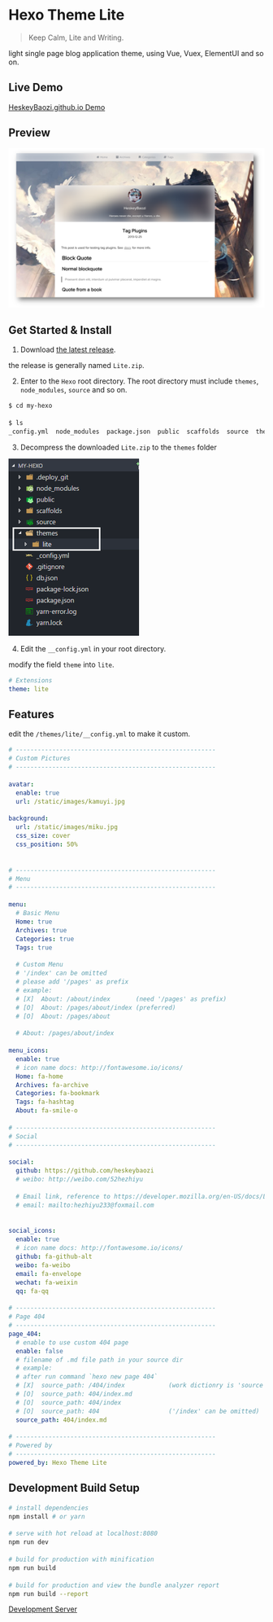 # Hexo Theme Lite

> Keep Calm, Lite and Writing.

light single page blog application theme, using Vue, Vuex, ElementUI and so on.

## Live Demo

[HeskeyBaozi.github.io Demo](https://heskeybaozi.github.io/)

## Preview

![preview](./docs/preview.png)

## Get Started & Install

1. Download [the latest release](https://github.com/HeskeyBaozi/hexo-theme-lite/releases).

the release is generally named `Lite.zip`.

2. Enter to the `Hexo` root directory. The root directory must include `themes`, `node_modules`, `source` and so on.

```bash
$ cd my-hexo

$ ls
_config.yml  node_modules  package.json  public  scaffolds  source  themes
```

3. Decompress the downloaded `Lite.zip` to the `themes` folder

![like this](./docs/depre.png)

4. Edit the `__config.yml` in your root directory.

modify the field `theme` into `lite`.

```yml
# Extensions
theme: lite
```

## Features

edit the `/themes/lite/__config.yml` to make it custom.

```yml
# -------------------------------------------------------
# Custom Pictures
# -------------------------------------------------------

avatar:
  enable: true
  url: /static/images/kamuyi.jpg

background:
  url: /static/images/miku.jpg
  css_size: cover
  css_position: 50%


# -------------------------------------------------------
# Menu
# -------------------------------------------------------

menu:
  # Basic Menu
  Home: true
  Archives: true
  Categories: true
  Tags: true

  # Custom Menu
  # '/index' can be omitted
  # please add '/pages' as prefix
  # example:
  # [X]  About: /about/index       (need '/pages' as prefix)
  # [O]  About: /pages/about/index (preferred)
  # [O]  About: /pages/about

  # About: /pages/about/index

menu_icons:
  enable: true
  # icon name docs: http://fontawesome.io/icons/
  Home: fa-home
  Archives: fa-archive
  Categories: fa-bookmark
  Tags: fa-hashtag
  About: fa-smile-o

# -------------------------------------------------------
# Social
# -------------------------------------------------------

social:
  github: https://github.com/heskeybaozi
  # weibo: http://weibo.com/52hezhiyu

  # Email link, reference to https://developer.mozilla.org/en-US/docs/Learn/HTML/Introduction_to_HTML/Creating_hyperlinks#E-mail_links
  # email: mailto:hezhiyu233@foxmail.com


social_icons:
  enable: true
  # icon name docs: http://fontawesome.io/icons/
  github: fa-github-alt
  weibo: fa-weibo
  email: fa-envelope
  wechat: fa-weixin
  qq: fa-qq

# -------------------------------------------------------
# Page 404
# -------------------------------------------------------
page_404:
  # enable to use custom 404 page
  enable: false
  # filename of .md file path in your source dir
  # example:
  # after run command `hexo new page 404`
  # [X]  source_path: /404/index            (work dictionry is 'source')
  # [O]  source_path: 404/index.md
  # [O]  source_path: 404/index
  # [O]  source_path: 404                   ('/index' can be omitted)
  source_path: 404/index.md

# -------------------------------------------------------
# Powered by
# -------------------------------------------------------
powered_by: Hexo Theme Lite

```


## Development Build Setup

``` bash
# install dependencies
npm install # or yarn

# serve with hot reload at localhost:8080
npm run dev

# build for production with minification
npm run build

# build for production and view the bundle analyzer report
npm run build --report
```

[Development Server](https://github.com/HeskeyBaozi/lite-se)
